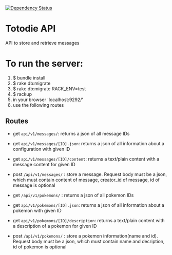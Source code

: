 [![Dependency Status](https://gemnasium.com/badges/github.com/TotodileNTHU/Totodile.svg)](https://gemnasium.com/github.com/TotodileNTHU/Totodile)

# Totodie API
API to store and retrieve messages

# To run the server:

1. $ bundle install
2. $ rake db:migrate
3. $ rake db:migrate RACK_ENV=test
2. $ rackup
3. in your browser 'localhost:9292/'
4. use the following routes

## Routes

- get `api/v1/messages/`: returns a json of all message IDs
- get `api/v1/messages/[ID].json`: returns a json of all information about a configuration with given ID
- get `api/v1/messages/[ID]/content`: returns a text/plain content with a message content for given ID
- post `/api/v1/messages/` : store a message. Request body must be a json, which must contain content of message, creator_id of message, id of message is optional

- get `/api/v1/pokemons/` : returns a json of all pokemon IDs
- get `api/v1/pokemons/[ID].json`: returns a json of all information about a pokemon with given ID
- get `api/v1/pokemons/[ID]/description`: returns a text/plain content with a description of a pokemon for given ID
- post `/api/v1/pokemons/` : store a pokemon information(name and id). Request body must be a json, which must contain name and decription, id of pokemon is optional
